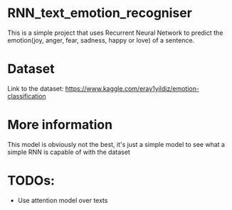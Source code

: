 # RNN_text_emotion_recogniser
This is a simple project that uses Recurrent Neural Network to predict the emotion(joy, anger, fear, sadness, happy or love) of a sentence.

# Dataset
Link to the dataset: https://www.kaggle.com/eray1yildiz/emotion-classification

# More information
This model is obviously not the best, it's just a simple model to see what a simple RNN is capable of with the dataset

# TODOs:
* Use attention model over texts
